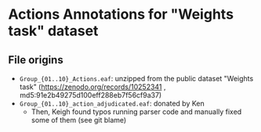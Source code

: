 # Actions Annotations for "Weights task" dataset

## File origins
* `Group_{01..10}_Actions.eaf`: unzipped from the public dataset "Weights task" (https://zenodo.org/records/10252341 , md5:91e2b49275d100eff288eb7f56cf9a37)
* `Group_{01..10}_action_adjudicated.eaf`: donated by Ken
  * Then, Keigh found typos running parser code and manually fixed some of them (see git blame)
